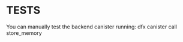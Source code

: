 # TESTS

You can manually test the backend canister running: dfx canister call <canister-id> store_memory
